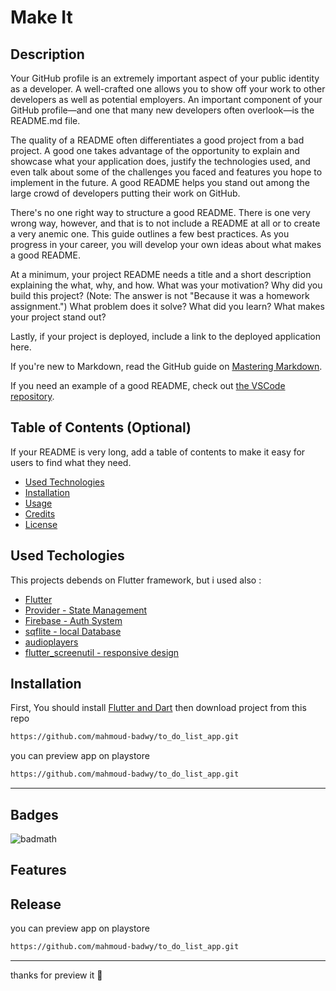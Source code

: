 # Make It

## Description

Your GitHub profile is an extremely important aspect of your public identity as a developer. A well-crafted one allows you to show off your work to other developers as well as potential employers. An important component of your GitHub profile—and one that many new developers often overlook—is the README.md file.

The quality of a README often differentiates a good project from a bad project. A good one takes advantage of the opportunity to explain and showcase what your application does, justify the technologies used, and even talk about some of the challenges you faced and features you hope to implement in the future. A good README helps you stand out among the large crowd of developers putting their work on GitHub.

There's no one right way to structure a good README. There is one very wrong way, however, and that is to not include a README at all or to create a very anemic one. This guide outlines a few best practices. As you progress in your career, you will develop your own ideas about what makes a good README.

At a minimum, your project README needs a title and a short description explaining the what, why, and how. What was your motivation? Why did you build this project? (Note: The answer is not "Because it was a homework assignment.") What problem does it solve? What did you learn? What makes your project stand out?

Lastly, if your project is deployed, include a link to the deployed application here.

If you're new to Markdown, read the GitHub guide on [Mastering Markdown](https://guides.github.com/features/mastering-markdown/).

If you need an example of a good README, check out [the VSCode repository](https://github.com/microsoft/vscode).


## Table of Contents (Optional)

If your README is very long, add a table of contents to make it easy for users to find what they need.

* [Used Technologies](#techologies)
* [Installation](#installation)
* [Usage](#usage)
* [Credits](#credits)
* [License](#license)

## Used Techologies

This projects debends on Flutter framework, but i used also :

* [Flutter](#installation)
* [Provider - State Management](#usage)
* [Firebase - Auth System](#credits)
* [sqflite - local Database](#license)
* [audioplayers](#license)
* [flutter_screenutil - responsive design](#license)


## Installation

First, You should install [Flutter and Dart](https://flutter.dev/) then download project from this repo
```md
https://github.com/mahmoud-badwy/to_do_list_app.git
```

you can preview app on playstore
```md
https://github.com/mahmoud-badwy/to_do_list_app.git
```

---


## Badges

![badmath]()


## Features



## Release

you can preview app on playstore
```md
https://github.com/mahmoud-badwy/to_do_list_app.git
```

---
thanks for preview it 🥰